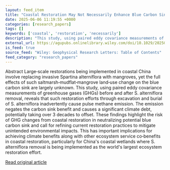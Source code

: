 ```yaml
---
layout: feed_item
title: "Coastal Restoration May Not Necessarily Enhance Blue Carbon Sink"
date: 2025-06-06 11:19:55 +0000
categories: [research_papers]
tags: []
keywords: ['coastal', 'restoration', 'necessarily']
description: "This study, using paired eddy covariance measurements of greenhouse gases (GHGs) before and after S"
external_url: https://agupubs.onlinelibrary.wiley.com/doi/10.1029/2025GL114614?af=R
is_feed: true
source_feed: "Wiley: Geophysical Research Letters: Table of Contents"
feed_category: "research_papers"
---
```


Abstract Large‐scale restorations being implemented in coastal China involve replacing invasive Spartina alterniflora with mangroves, yet the full effects of such saltmarsh‐mudflat‐mangrove land‐use change on the blue carbon sink are largely unknown. This study, using paired eddy covariance measurements of greenhouse gases (GHGs) before and after S. alterniflora removal, reveals that such restoration efforts through excavation and burial of S. alterniflora inadvertently cause pulse methane emission. The emission negates the carbon sink benefit and causes a significant climate debt, potentially taking over 3 decades to offset. These findings highlight the risk of GHG changes from coastal restoration in neutralizing potential blue carbon sink and call for refining current restoration practices to mitigate unintended environmental impacts. This has important implications for achieving climate benefits along with other ecosystem service co‐benefits in coastal restoration, particularly for China's coastal wetlands where S. alterniflora removal is being implemented as the world's largest ecosystem restoration effort.

[Read original article](https://agupubs.onlinelibrary.wiley.com/doi/10.1029/2025GL114614?af=R)
